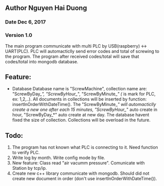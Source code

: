 ## Author Nguyen Hai Duong
###	Date Dec 6, 2017
###	Version 1.0

The main program communicate with multi PLC by USB(raspberry) <-> UART(PLC). PLC will automacticlly send error codes and total of screwing to the program. The program after received codes/total will save that codes/total into mongodb database.


## Feature:

-	Database
	Database name is "ScrewMachine", collection name are: "ScrewByDay_*", "ScrewByHour_*", "ScrewByMinute_*" (* is mark for PLC, ex: 1,2,..). All documents in collections will be inserted by function: insertInOrderWithDateTime(). The "ScrewByMinute_*" will automacticlly create a new one after each 15 minutes, "ScrewByHour_*" auto create in hour, "ScrewByDay_*" auto create at new day.
The database havent fixed the size of collection. Collections will be overload in the future.

## Todo:

1.	The program has not known what PLC is connecting to it. Need function to verify PLC.
2.	Write log by month. Write config mode by file.
3.	New feature: Class read "air vacumm pressure". Comunicate with Station by tcp/ip.
4.	Create new c++ library communicate with mongodb. Should did not create new document in order (don't use insertInOrderWithDateTime()).
